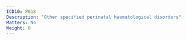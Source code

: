 ```yaml
---
ICD10: P618
Description: "Other specified perinatal haematological disorders"
Matters: No
Weight: 0
---
```


